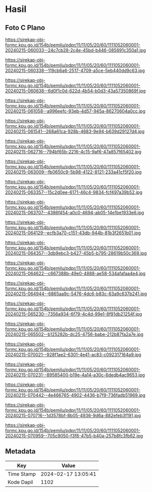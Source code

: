# Hasil

## Foto C Plano

https://sirekap-obj-formc.kpu.go.id/154b/pemilu/pdpr/11/11/05/20/60/1111052060001-20240215-060033--24c7cb28-2c4e-45bd-b446-085691c350a1.jpg

https://sirekap-obj-formc.kpu.go.id/154b/pemilu/pdpr/11/11/05/20/60/1111052060001-20240215-060338--119cb6a6-2517-4709-a5ce-5eb440dd9c63.jpg

https://sirekap-obj-formc.kpu.go.id/154b/pemilu/pdpr/11/11/05/20/60/1111052060001-20240215-060638--6d0f1c0d-622d-4b54-b0d3-43a57350869f.jpg

https://sirekap-obj-formc.kpu.go.id/154b/pemilu/pdpr/11/11/05/20/60/1111052060001-20240215-061058--a996eefc-93eb-4d57-945a-86270604a0cc.jpg

https://sirekap-obj-formc.kpu.go.id/154b/pemilu/pdpr/11/11/05/20/60/1111052060001-20240215-061541--268a61ca-928b-4683-9e94-b639d29127d4.jpg

https://sirekap-obj-formc.kpu.go.id/154b/pemilu/pdpr/11/11/05/20/60/1111052060001-20240215-062716--794bf65b-2216-4c15-9af6-47a857f65402.jpg

https://sirekap-obj-formc.kpu.go.id/154b/pemilu/pdpr/11/11/05/20/60/1111052060001-20240215-063009--fb0650c9-5b98-4122-8121-233a41cf5f20.jpg

https://sirekap-obj-formc.kpu.go.id/154b/pemilu/pdpr/11/11/05/20/60/1111052060001-20240215-063357--15c2d0ee-6171-46c4-9834-fcf497a39b52.jpg

https://sirekap-obj-formc.kpu.go.id/154b/pemilu/pdpr/11/11/05/20/60/1111052060001-20240215-063707--4386f454-a0c0-4694-ab05-14e1be1933e6.jpg

https://sirekap-obj-formc.kpu.go.id/154b/pemilu/pdpr/11/11/05/20/60/1111052060001-20240215-064129--ecfb3a70-c151-43db-944b-81b3f2651b01.jpg

https://sirekap-obj-formc.kpu.go.id/154b/pemilu/pdpr/11/11/05/20/60/1111052060001-20240215-064357--3db9ebc3-b427-45b5-b795-28619b50c369.jpg

https://sirekap-obj-formc.kpu.go.id/154b/pemilu/pdpr/11/11/05/20/60/1111052060001-20240215-064622--c667388b-49e0-4888-ae58-534afafaa4e4.jpg

https://sirekap-obj-formc.kpu.go.id/154b/pemilu/pdpr/11/11/05/20/60/1111052060001-20240215-064944--6865aa9c-5476-4dc6-b83c-63a9c637b241.jpg

https://sirekap-obj-formc.kpu.go.id/154b/pemilu/pdpr/11/11/05/20/60/1111052060001-20240215-065230--7356a934-6f79-4c4d-99e1-8f91db21254f.jpg

https://sirekap-obj-formc.kpu.go.id/154b/pemilu/pdpr/11/11/05/20/60/1111052060001-20240215-065502--b125282b-dc25-4756-babe-212b87fa2a7e.jpg

https://sirekap-obj-formc.kpu.go.id/154b/pemilu/pdpr/11/11/05/20/60/1111052060001-20240215-070021--928f1ae2-6301-4e41-ac83-c092317164a9.jpg

https://sirekap-obj-formc.kpu.go.id/154b/pemilu/pdpr/11/11/05/20/60/1111052060001-20240215-070231--89585400-b19e-4a14-a30c-6dedb4ac9653.jpg

https://sirekap-obj-formc.kpu.go.id/154b/pemilu/pdpr/11/11/05/20/60/1111052060001-20240215-070442--4e466765-4902-4436-b7f9-736fadb51969.jpg

https://sirekap-obj-formc.kpu.go.id/154b/pemilu/pdpr/11/11/05/20/60/1111052060001-20240215-070716--1d3578bf-8b05-4936-9d6a-882efeb3f191.jpg

https://sirekap-obj-formc.kpu.go.id/154b/pemilu/pdpr/11/11/05/20/60/1111052060001-20240215-070959--705c9050-f3f8-47b5-b40a-257b8fc3fb62.jpg


## Metadata

| Key        | Value               |
| ---------- | ------------------- |
| Time Stamp | 2024-02-17 13:05:41 |
| Kode Dapil | 1102                |



